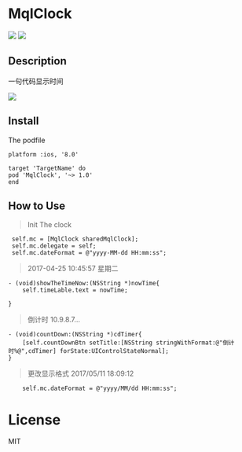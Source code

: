 # MqlClock
![](https://img.shields.io/github/license/mashape/apistatus.svg)
![](https://img.shields.io/badge/pod-v1.1.1-yellowgreen.svg)


## Description

一句代码显示时间

![](http://o9rpnyegw.bkt.clouddn.com/MgKr6pkx4o.gif)

## Install
The podfile   

```
platform :ios, '8.0'

target 'TargetName' do
pod 'MqlClock', '~> 1.0'
end
```


## How to Use


>Init The clock  

```
 self.mc = [MqlClock sharedMqlClock];
 self.mc.delegate = self;
 self.mc.dateFormat = @"yyyy-MM-dd HH:mm:ss";

```


>2017-04-25 10:45:57 星期二  

```
- (void)showTheTimeNow:(NSString *)nowTime{
    self.timeLable.text = nowTime;

}
```

>倒计时  10.9.8.7...

```
- (void)countDown:(NSString *)cdTimer{
    [self.countDownBtn setTitle:[NSString stringWithFormat:@"倒计时%@",cdTimer] forState:UIControlStateNormal];
}
```

>更改显示格式 2017/05/11 18:09:12  

```
	self.mc.dateFormat = @"yyyy/MM/dd HH:mm:ss";
```

# License
MIT